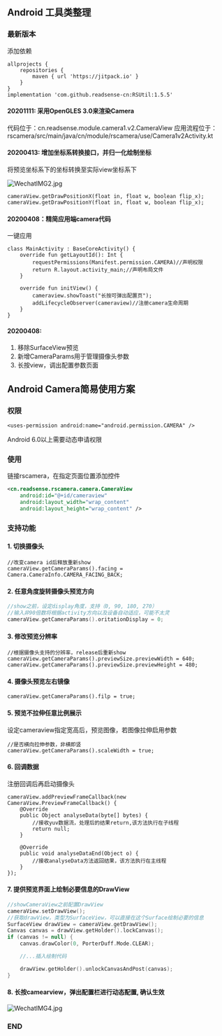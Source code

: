 ## Android 工具类整理

### 最新版本
添加依赖
```
allprojects {
    repositories {
        maven { url 'https://jitpack.io' }
    }
}
implementation 'com.github.readsense-cn:RSUtil:1.5.5'
```
#### 20201111: 采用OpenGLES 3.0来渲染Camera
代码位于：cn.readsense.module.camera1.v2.CameraView
应用流程位于：rscamera/src/main/java/cn/module/rscamera/use/Camera1v2Activity.kt

#### 20200413: 增加坐标系转换接口，并归一化绘制坐标
将预览坐标系下的坐标转换至实际view坐标系下

![WechatIMG2.jpg](https://i.loli.net/2020/04/13/tXzbhiJ3pH6m4Bw.jpg)

```
cameraView.getDrawPositionX(float in, float w, boolean flip_x);
cameraView.getDrawPositionY(float in, float w, boolean flip_x);
```


#### 20200408：精简应用端camera代码
一键应用
```
class MainActivity : BaseCoreActivity() {
    override fun getLayoutId(): Int {
        requestPermissions(Manifest.permission.CAMERA)//声明权限
        return R.layout.activity_main;//声明布局文件
    }

    override fun initView() {
        cameraview.showToast("长按可弹出配置页");
        addLifecycleObserver(cameraview)//注册camera生命周期
    }
}
```

#### 20200408:
1. 移除SurfaceView预览
2. 新增CameraParams用于管理摄像头参数
3. 长按view，调出配置参数页面

## Android Camera简易使用方案

### 权限
```
<uses-permission android:name="android.permission.CAMERA" />
```
Android 6.0以上需要动态申请权限
### 使用
链接rscamera，在指定页面位置添加控件
```xml
<cn.readsense.rscamera.camera.CameraView
    android:id="@+id/cameraview"
    android:layout_width="wrap_content"
    android:layout_height="wrap_content" />
```

### 支持功能
#### 1. 切换摄像头

```
//改变camera id后释放重新show
cameraView.getCameraParams().facing = Camera.CameraInfo.CAMERA_FACING_BACK;
```
#### 2. 任意角度旋转摄像头预览方向
```kotlin
//show之前，设定display角度，支持（0, 90, 180, 270）
//输入非90倍数将根据activity方向以及设备自动适应，可能不太灵
cameraView.getCameraParams().oritationDisplay = 0;
```
#### 3. 修改预览分辨率
```
//根据摄像头支持的分辨率，release后重新show
cameraView.getCameraParams().previewSize.previewWidth = 640;
cameraView.getCameraParams().previewSize.previewHeight = 480;
```
#### 4. 摄像头预览左右镜像
```
cameraView.getCameraParams().filp = true;
```

#### 5. 预览不拉伸任意比例展示
设定cameraview指定宽高后，预览图像，若图像拉伸启用参数
```
//是否横向拉伸参数，非横即竖
cameraView.getCameraParams().scaleWidth = true;
```

#### 6. 回调数据
注册回调后再启动摄像头
```
cameraView.addPreviewFrameCallback(new CameraView.PreviewFrameCallback() {
    @Override
    public Object analyseData(byte[] bytes) {
        //接收yuv数据流，处理后的结果return,该方法执行在子线程
        return null;
    }

    @Override
    public void analyseDataEnd(Object o) {
        //接收analyseData方法返回结果，该方法执行在主线程
    }
});
```
#### 7. 提供预览界面上绘制必要信息的DrawView
```kotlin
//showCameraView之前配置DrawView
cameraView.setDrawView();
//获取drawView，类型为SurfaceView，可以直接在这个Surface绘制必要的信息
SurfaceView drawView = cameraView.getDrawView();
Canvas canvas = drawView.getHolder().lockCanvas();
if (canvas != null) {
    canvas.drawColor(0, PorterDuff.Mode.CLEAR);

    //...插入绘制代码

    drawView.getHolder().unlockCanvasAndPost(canvas);
}
```
#### 8. 长按camearview，弹出配置栏进行动态配置, 确认生效
![WechatIMG4.jpg](https://i.loli.net/2020/04/09/soCmZOxq5GKnv3w.jpg)

### END




